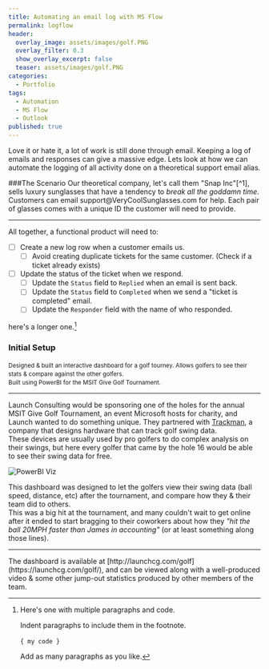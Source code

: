 ```yaml
---
title: Automating an email log with MS Flow
permalink: logflow
header:
  overlay_image: assets/images/golf.PNG
  overlay_filter: 0.3
  show_overlay_excerpt: false
  teaser: assets/images/golf.PNG
categories:
  - Portfolio
tags:
  - Automation
  - MS Flow
  - Outlook
published: true
---
```


Love it or hate it, a lot of work is still done through email. Keeping a log of emails and responses can give a massive edge.
Lets look at how we can automate the logging of all activity done on a theoretical support email alias.

###The Scenario
Our theoretical company, let's call them "Snap Inc"\[^1], sells luxury sunglasses that have a tendency to *break all the goddamn time*. Customers can email support@VeryCoolSunglasses<nolink>.com for help. Each pair of glasses comes with a unique ID the customer will need to provide.
[^1]:  Any resemblance to actual companies or products is purely coincidental.
[^2]: ![PowerBI Viz](/assets/images/golf.PNG)

<hr>

All together, a functional product will need to:
- [ ]  Create a new log row when a customer emails us.  
	- [ ]  Avoid creating duplicate tickets for the same customer. (Check if a ticket already exists)  
- [ ]  Update the status of the ticket when we respond.  
	- [ ]   Update the `Status` field to `Replied` when an email is sent back.  
	- [ ]   Update the `Status` field to `Completed` when we send a "ticket is completed" email.  
	- [ ]   Update the `Responder` field with the name of who responded.  

here's a longer one.[^test]

[^test]: Here's one with multiple paragraphs and code.

    Indent paragraphs to include them in the footnote.

    `{ my code }`

    Add as many paragraphs as you like.

### Initial Setup

<small>Designed & built an interactive dashboard for a golf tourney. Allows golfers to see their stats & compare against the other golfers.<br>Built using PowerBI for the MSIT Give Golf Tournament.</small>
<hr>

Launch Consulting would be sponsoring one of the holes for the annual MSIT Give Golf Tournament, an event Microsoft hosts for charity, and Launch wanted to do something unique. They partnered with <a href="https://trackmangolf.com/" target="_blank">Trackman</a>, a company that designs hardware that can track golf swing data.
<br>These devices are usually used by pro golfers to do complex analysis on their swings, but here every golfer that came by the hole 16 would be able to see their swing data for free.

![PowerBI Viz]({{site.url}}{{site.baseurl}}/assets/images/golf.PNG)

This dashboard was designed to let the golfers view their swing data (ball speed, distance, etc) after the tournament, and compare how they & their team did to others.
<br> This was a big hit at the tournament, and many couldn't wait to get online after it ended to start bragging to their coworkers about how they _"hit the ball 20MPH faster than James in accounting"_ (or at least something along those lines).


<hr>
The dashboard is available at [http://launchcg.com/golf](https://launchcg.com/golf/), and can be viewed along with a well-produced video & some other jump-out statistics produced by other members of the team.

